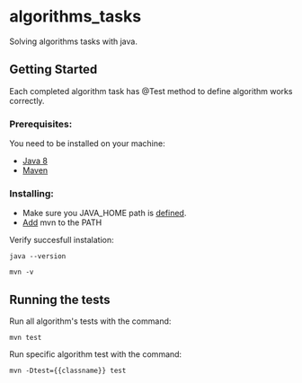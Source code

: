 # algorithms_tasks
Solving algorithms tasks with java.

## Getting Started

Each completed algorithm task has @Test method to define algorithm works correctly.

### Prerequisites:

You need to be installed on your machine:
* [Java 8](https://www.java.com/en/download/help/index_installing.xml)
* [Maven](http://maven.apache.org/download.cgi)

### Installing:

* Make sure you JAVA_HOME path is [defined](https://docs.oracle.com/cd/E19182-01/820-7851/inst_cli_jdk_javahome_t/).
* [Add](http://maven.apache.org/install.html) mvn to the PATH

Verify succesfull instalation: 
```
java --version
```
```
mvn -v
```
## Running the tests

Run all algorithm's tests with the command:
```
mvn test
```
Run specific algorithm test with the command:
```
mvn -Dtest={{classname}} test
```
